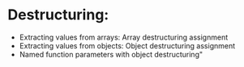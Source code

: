# Destructuring:

- Extracting values from arrays: Array destructuring assignment
- Extracting values from objects: Object destructuring assignment
- Named function parameters with object destructuring"
